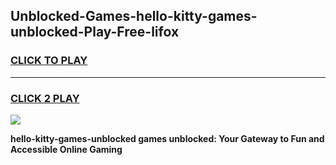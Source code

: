 
## Unblocked-Games-hello-kitty-games-unblocked-Play-Free-lifox
<h3>
<a href="https://premium76.site?title=hello-kitty-games-unblocked&ref=23A">CLICK TO PLAY</a></h3>
<hr>

<h3>
<a href="https://premium76.site?title=hello-kitty-games-unblocked&ref=23A">CLICK 2 PLAY</a>
  
</h3>

<a href="https://premium76.site?title=hello-kitty-games-unblocked&ref=23A"><img src="https://clearcache.store/games.png"></a>


**hello-kitty-games-unblocked games unblocked: Your Gateway to Fun and Accessible Online Gaming**
